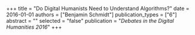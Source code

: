 +++
title = "Do Digital Humanists Need to Understand Algorithms?"
date = 2016-01-01
authors = ["Benjamin Schmidt"]
publication_types = ["6"]
abstract = ""
selected = "false"
publication = "*Debates in the Digital Humanities 2016*"
+++

